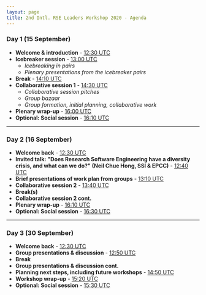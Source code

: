 ```yaml
---
layout: page
title: 2nd Intl. RSE Leaders Workshop 2020 - Agenda
---
```


### Day 1 (15 September)

- **Welcome & introduction** - [12:30 UTC](https://www.timeanddate.com/worldclock/fixedtime.html?msg=Welcome+session&iso=20200915T1230&p1=1440&am=30)
- **Icebreaker session** - [13:00 UTC](https://www.timeanddate.com/worldclock/fixedtime.html?msg=Icebreaker&iso=20200915T13&p1=1440&ah=1&am=15)
  - *Icebreaking in pairs*
  - *Plenary presentations from the icebreaker pairs*
- **Break** - [14:10 UTC](https://www.timeanddate.com/worldclock/fixedtime.html?msg=Break&iso=20200915T1410&p1=1440&am=15)
- **Collaborative session 1** - [14:30 UTC](https://www.timeanddate.com/worldclock/fixedtime.html?msg=Collaborative+session+1&iso=20200915T1430&p1=1440&ah=1&am=30)
  - *Collaborative session pitches*
  - *Group bazaar*
  - *Group formation, initial planning, collaborative work*
- **Plenary wrap-up** - [16:00 UTC](https://www.timeanddate.com/worldclock/fixedtime.html?msg=Plenary+Wrap-up&iso=20200915T16&p1=1440&am=10)
- **Optional: Social session** - [16:10 UTC](https://www.timeanddate.com/worldclock/fixedtime.html?msg=Social+session&iso=20200915T1610&p1=1440&ah=1)

---

### Day 2 (16 September)

- **Welcome back** - [12:30 UTC](https://www.timeanddate.com/worldclock/fixedtime.html?msg=Welcome+back&iso=20200916T1230&p1=1440&am=10)
- **Invited talk: "Does Research Software Engineering have a diversity crisis, and what can we do?" (Neil Chue Hong, SSI & EPCC)** - [12:40 UTC](https://www.timeanddate.com/worldclock/fixedtime.html?msg=Invited+talk&iso=20200916T1240&p1=1440&am=30)
- **Brief presentations of work plan from groups** - [13:10 UTC](https://www.timeanddate.com/worldclock/fixedtime.html?msg=Brief+presentations+of+work+plan+from+groups&iso=20200916T1310&p1=1440&am=30)
- **Collaborative session 2** - [13:40 UTC](https://www.timeanddate.com/worldclock/fixedtime.html?msg=Collaborative+session+2&iso=20200916T1340&p1=1440&ah=2&am=30)
- **Break(s)**
- **Collaborative session 2 cont.**
- **Plenary wrap-up** - [16:10 UTC](https://www.timeanddate.com/worldclock/fixedtime.html?msg=Plenary+wrap-up&iso=20200916T1610&p1=1440&am=20)
- **Optional: Social session** - [16:30 UTC](https://www.timeanddate.com/worldclock/fixedtime.html?msg=Social+session&iso=20200916T1630&p1=1440&ah=1)

---

### Day 3 (30 September)

- **Welcome back** - [12:30 UTC](https://www.timeanddate.com/worldclock/fixedtime.html?msg=Welcome+back&iso=20200930T1230&p1=1440&am=20)
- **Group presentations & discussion** - [12:50 UTC](https://www.timeanddate.com/worldclock/fixedtime.html?msg=Group+presentations&iso=20200930T1250&p1=1440&ah=2)
- **Break**
- **Group presentations & discussion cont.**
- **Planning next steps, including future workshops** - [14:50 UTC](https://www.timeanddate.com/worldclock/fixedtime.html?msg=Planning+future+workshops&iso=20200930T1450&p1=1440&am=30)
- **Workshop wrap-up** - [15:20 UTC](https://www.timeanddate.com/worldclock/fixedtime.html?msg=Workshop+wrap-up&iso=20200930T1520&p1=1440&am=10)
- **Optional: Social session** - [15:30 UTC](https://www.timeanddate.com/worldclock/fixedtime.html?msg=Social+session&iso=20200930T1530&p1=1440&ah=1)
